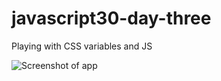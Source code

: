 # javascript30-day-three
Playing with CSS variables and JS

![Screenshot of app](https://res.cloudinary.com/dzsmdyknz/image/upload/v1539594083/GitHub/Javascript30/day-3/screenshot/cssVariableEditor.jpg)
